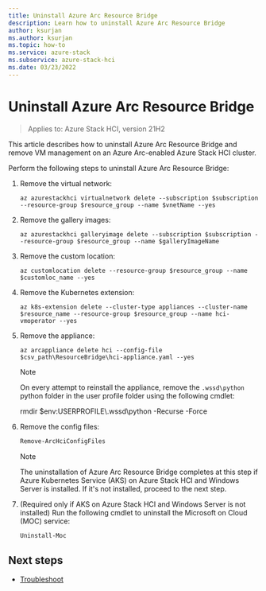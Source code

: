 ```yaml
---
title: Uninstall Azure Arc Resource Bridge 
description: Learn how to uninstall Azure Arc Resource Bridge
author: ksurjan
ms.author: ksurjan
ms.topic: how-to
ms.service: azure-stack
ms.subservice: azure-stack-hci
ms.date: 03/23/2022
---
```


# Uninstall Azure Arc Resource Bridge

> Applies to: Azure Stack HCI, version 21H2

This article describes how to uninstall Azure Arc Resource Bridge and remove VM management on an Azure Arc-enabled Azure Stack HCI cluster.

Perform the following steps to uninstall Azure Arc Resource Bridge:

1. Remove the virtual network:

   ```azurecli
   az azurestackhci virtualnetwork delete --subscription $subscription --resource-group $resource_group --name $vnetName --yes
   ```

2. Remove the gallery images:

   ```azurecli
   az azurestackhci galleryimage delete --subscription $subscription --resource-group $resource_group --name $galleryImageName
   ```

3. Remove the custom location:

   ```azurecli
   az customlocation delete --resource-group $resource_group --name $customloc_name --yes
   ```

4. Remove the Kubernetes extension:

   ```azurecli
   az k8s-extension delete --cluster-type appliances --cluster-name $resource_name --resource-group $resource_group --name hci-vmoperator --yes
   ```

5. Remove the appliance:

   ```azurecli
   az arcappliance delete hci --config-file $csv_path\ResourceBridge\hci-appliance.yaml --yes
   ```

   > [!NOTE]
   > On every attempt to reinstall the appliance, remove the `.wssd\python` python folder in the user profile folder using the following cmdlet:
   > 
   > rmdir $env:USERPROFILE\\.wssd\python -Recurse -Force

6. Remove the config files:

   ```PowerShell
   Remove-ArcHciConfigFiles
   ```
   > [!NOTE]
   >  The uninstallation of Azure Arc Resource Bridge completes at this step if Azure Kubernetes Service (AKS) on Azure Stack HCI and Windows Server is installed. If it's not installed, proceed to the next step.

7. (Required only if AKS on Azure Stack HCI and Windows Server is not installed) Run the following cmdlet to uninstall the Microsoft on Cloud (MOC) service:

   ```PowerShell
   Uninstall-Moc
   ```

## Next steps

- [Troubleshoot](troubleshoot-arc-enabled-vms.md)